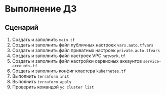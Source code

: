 # Выполнение ДЗ

## Сценарий

1. Создать и заполнить `main.tf`
2. Создать и заполнить файл публичных настроек `vars.auto.tfvars`
3. Создать и заполнить файл приватных настроек `private.auto.tfvars`
4. Создать и заполнить файл настроек VPC `network.tf`
5. Создать и заполнить файл настройки сервисных аккаунтов `service-accounts.tf`
6. Создать и заполнить конфиг кластера `kubernetes.tf`
7. Выполнить `terraform init`
8. Выполнить `terraform apply`
9. Проверить командой `yc cluster list`

